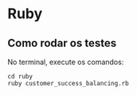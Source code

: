 # Ruby

## Como rodar os testes

No terminal, execute os comandos:

```
cd ruby
ruby customer_success_balancing.rb
```
```
